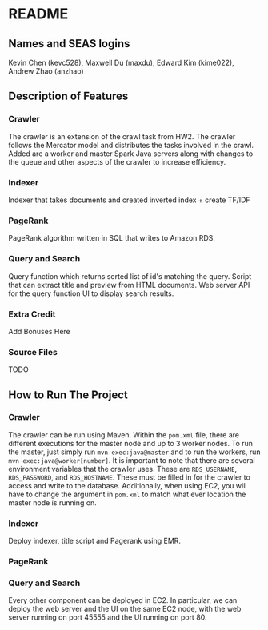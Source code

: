 # README

## Names and SEAS logins
Kevin Chen (kevc528), Maxwell Du (maxdu), Edward Kim (kime022), Andrew Zhao (anzhao)

## Description of Features
### Crawler
The crawler is an extension of the crawl task from HW2. The crawler follows the Mercator model and distributes the tasks involved in the crawl. Added are a worker and master Spark Java servers along with changes to the queue and other aspects of the crawler to increase efficiency.

### Indexer
Indexer that takes documents and created inverted index + create TF/IDF

### PageRank
PageRank algorithm written in SQL that writes to Amazon RDS.

### Query and Search
Query function which returns sorted list of id's matching the query.
Script that can extract title and preview from HTML documents.
Web server API for the query function
UI to display search results.

### Extra Credit
Add Bonuses Here

### Source Files
TODO

## How to Run The Project
### Crawler
The crawler can be run using Maven. Within the `pom.xml` file, there are different executions for the master node and up to 3 worker nodes. 
To run the master, just simply run `mvn exec:java@master` and to run the workers, run `mvn exec:java@worker[number]`. 
It is important to note that there are several environment variables that the crawler uses. These are `RDS_USERNAME`, `RDS_PASSWORD`, 
and `RDS_HOSTNAME`. These must be filled in for the crawler to access and write to the database. Additionally, 
when using EC2, you will have to change the argument in `pom.xml` to match what ever location the master node is running on.

### Indexer
Deploy indexer, title script and Pagerank using EMR.

### PageRank

### Query and Search
Every other component can be deployed in EC2.
In particular, we can deploy the web server and the UI on the same EC2 node,
with the web server running on port 45555 and the UI running on port 80.
